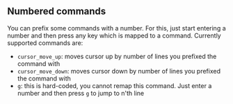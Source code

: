 ## Numbered commands
You can prefix some commands with a number. For this, just start entering
a number and then press any key which is mapped to a command. Currently
supported commands are:
  - `cursor_move_up`: moves cursor up by number of lines you prefixed the
    command with
  - `cursor_move_down`: moves cursor down by number of lines you prefixed the
    command with
  - `g`: this is hard-coded, you cannot remap this command. Just enter a number
    and then press `g` to jump to n'th line
